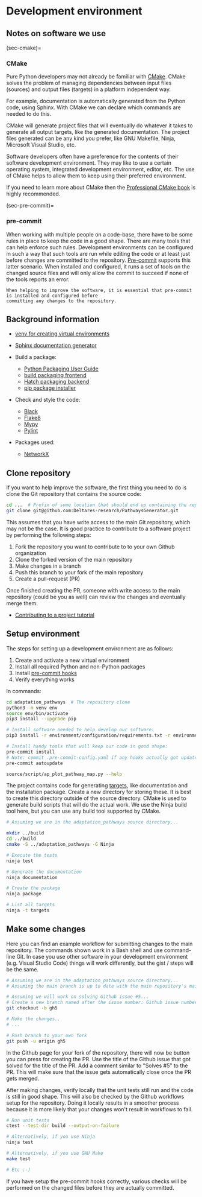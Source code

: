 # Development environment

## Notes on software we use

(sec-cmake)=

### CMake

Pure Python developers may not already be familiar with [CMake](https://cmake.org). CMake solves the problem
of managing dependencies between input files (sources) and output files (targets) in a platform independent
way.

For example, documentation is automatically generated from the Python code, using Sphinx. With CMake we can
declare which commands are needed to do this.

CMake will generate project files that will eventually do whatever it takes to generate all output targets,
like the generated documentation. The project files generated can be any kind you prefer, like GNU Makefile,
Ninja, Microsoft Visual Studio, etc.

Software developers often have a preference for the contents of their software development environment. They
may like to use a certain operating system, integrated development environment, editor, etc. The use of CMake
helps to allow them to keep using their preferred environment.

If you need to learn more about CMake then the [Professional CMake
book](https://crascit.com/professional-cmake/) is highly recommended.


(sec-pre-commit)=

### pre-commit

When working with multiple people on a code-base, there have to be some rules in place to keep the code in a
good shape. There are many tools that can help enforce such rules. Development environments can be configured
in such a way that such tools are run while editing the code or at least just before changes are committed to
the repository. [Pre-commit](https://pre-commit.com) supports this latter scenario. When installed and
configured, it runs a set of tools on the changed source files and will only allow the commit to succeed if
none of the tools reports an error.

```{important}
When helping to improve the software, it is essential that pre-commit is installed and configured before
committing any changes to the repository.
```


## Background information

- [venv for creating virtual environments](https://docs.python.org/3/library/venv.html)
- [Sphinx documentation generator](https://www.sphinx-doc.org/en/master/)

- Build a package:

    - [Python Packaging User Guide](https://packaging.python.org/en/latest/)
    - [build packaging frontend](https://build.pypa.io/en/stable/)
    - [Hatch packaging backend](https://hatch.pypa.io/latest/)
    - [pip package installer](https://pip.pypa.io/en/stable/)

- Check and style the code:

    - [Black](https://black.readthedocs.io/en/stable/)
    - [Flake8](https://flake8.pycqa.org/en/latest/)
    - [Mypy](https://mypy-lang.org/)
    - [Pylint](https://pylint.readthedocs.io/en/latest/)

- Packages used:

    - [NetworkX](https://networkx.org/documentation/stable/)


## Clone repository

If you want to help improve the software, the first thing you need to do is clone the Git repository that
contains the source code:

```bash
cd ...  # Prefix of some location that should end up containing the repository clone
git clone git@github.com:Deltares-research/PathwaysGenerator.git
```

This assumes that you have write access to the main Git repository, which may not be the case. It is good
practice to contribute to a software project by performing the following steps:

1. Fork the repository you want to contribute to to your own Github organization
1. Clone the forked version of the main repository
1. Make changes in a branch
1. Push this branch to your fork of the main repository
1. Create a pull-request (PR)

Once finished creating the PR, someone with write access to the main repository (could be you as well) can
review the changes and eventually merge them.

- [Contributing to a project tutorial](https://docs.github.com/en/get-started/exploring-projects-on-github/contributing-to-a-project)


## Setup environment

The steps for setting up a development environment are as follows:

1. Create and activate a new virtual environment
1. Install all required Python and non-Python packages
1. Install [pre-commit hooks](#sec-pre-commit)
1. Verify everything works

In commands:

```bash
cd adaptation_pathways  # The repository clone
python3 -m venv env
source env/bin/activate
pip3 install --upgrade pip

# Install software needed to help develop our software:
pip3 install -r environment/configuration/requirements.txt -r environment/configuration/requirements-dev.txt

# Install handy tools that will keep our code in good shape:
pre-commit install
# Note: commit .pre-commit-config.yaml if any hooks actually got updated
pre-commit autoupdate

source/script/ap_plot_pathway_map.py --help
```

The project contains code for generating [targets](#sec-cmake), like documentation and the installation
package. Create a new directory for storing these. It is best to create this directory outside of the source
directory. CMake is used to generate build scripts that will do the actual work. We use the Ninja build tool
here, but you can use any build tool supported by CMake.

```bash
# Assuming we are in the adaptation_pathways source directory...

mkdir ../build
cd ../build
cmake -S ../adaptation_pathways -G Ninja

# Execute the tests
ninja test

# Generate the documentation
ninja documentation

# Create the package
ninja package

# List all targets
ninja -t targets
```


## Make some changes

Here you can find an example workflow for submitting changes to the main repository. The commands shown work
in a Bash shell and use command-line Git. In case you use other software in your development environment (e.g.
Visual Studio Code) things will work differently, but the gist / steps will be the same.

```bash
# Assuming we are in the adaptation_pathways source directory...
# Assuming the main branch is up to date with the main repository's main branch...

# Assuming we will work on solving Github issue #5...
# Create a new branch named after the issue number: Github issue number 5
git checkout -b gh5

# Make the changes..
# ...

# Push branch to your own fork
git push -u origin gh5
```

In the Github page for your fork of the repository, there will now be button you can press for creating the
PR. Use the title of the Github issue that got solved for the title of the PR. Add a comment similar to
"Solves #5" to the PR. This will make sure that the issue gets automatically close once the PR gets merged.

After making changes, verify locally that the unit tests still run and the code is still in good shape. This
will also be checked by the Github workflows setup for the repository. Doing it locally results in a smoother
process because it is more likely that your changes won't result in workflows to fail.

```bash
# Run unit tests
ctest --test-dir build --output-on-failure

# Alternatively, if you use Ninja
ninja test

# Alternatively, if you use GNU Make
make test

# Etc ;-)
```

If you have setup the pre-commit hooks correctly, various checks will be performed on the changed files before
they are actually committed.
